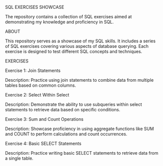 SQL EXERCISES SHOWCASE

The repository contains a collection of SQL exercises aimed at demonstrating my knowledge and proficiency in SQL.

ABOUT

This repository serves as a showcase of my SQL skills. It includes a series of SQL exercises covering various aspects of database querying. Each exercise is designed to test different SQL concepts and techniques.

EXERCISES

Exercise 1: Join Statements

Description: Practice using join statements to combine data from multiple tables based on common columns.


Exercise 2: Select Within Select

Description: Demonstrate the ability to use subqueries within select statements to retrieve data based on specific conditions.


Exercise 3: Sum and Count Operations

Description: Showcase proficiency in using aggregate functions like SUM and COUNT to perform calculations and count occurrences.


Exercise 4: Basic SELECT Statements

Description: Practice writing basic SELECT statements to retrieve data from a single table.
